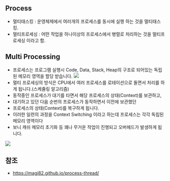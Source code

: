 ## Process 
- 멀티태스킹 : 운영체제에서 여러개의 프로세스를 동시에 실행 하는 것을 멀티태스킹.
- 멀티프로세싱 : 어떤 작업을 하나이상의 프로세스에서 병렬로 처리하는 것을 멀티프로세싱 이라고 함.

## Multi Processing
- 프로세스는 프로그램 실행시 Code, Data, Stack, Heap의 구조로 되어있는 독립된 메모리 영역을 할당 받습니다.
![](https://magi82.github.io/images/2017-2-6-process-thread/01.png)
- 멀티 프로세싱의 방식은 CPU에서 여러 프로세스를 로테이션으로 돌면서 처리를 하게 됩니다.(스케쥴링 알고리즘)
- 동작중인 프로세스가 대기를 타면서 해당 프로세스의 상태(Context)를 보관하고,
- 대기하고 있던 다음 순번의 프로세스가 동작하면서 이전에 보관했던
- 프로세스의 상태(Context)를 복구하게 됩니다.
- 이러한 일련의 과정을 Context Switching 이라고 하는데 프로세스는 각각 독립된 메모리 영역이다
- 보니 캐쉬 메모리 초기화 등 꽤나 무거운 작업이 진행되고 오버헤드가 발생하게 됩니다.

![](https://magi82.github.io/images/2017-2-6-process-thread/02.png)


## 참조 
- https://magi82.github.io/process-thread/

